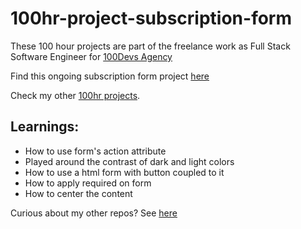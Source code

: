 # 100hr-project-subscription-form

These 100 hour projects are part of the freelance work as Full Stack Software Engineer for [100Devs Agency](https://www.linkedin.com/company/100devs/)

Find this ongoing subscription form project [here](https://agcdtmr.github.io/100hr-project-subscription-form/)

Check my other [100hr projects](https://github.com/agcdtmr/100hr-project-others).

## Learnings:
- How to use form's action attribute
- Played around the contrast of dark and light colors
- How to use a html form with button coupled to it
- How to apply required on form
- How to center the content

Curious about my other repos? See [here](https://github.com/agcdtmr?tab=repositories)
